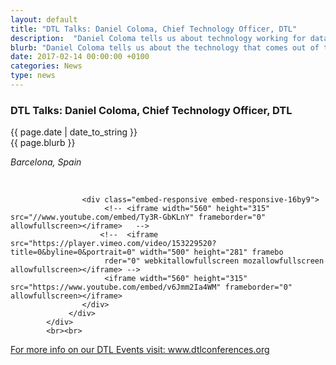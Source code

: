 ```yaml
---
layout: default
title: "DTL Talks: Daniel Coloma, Chief Technology Officer, DTL"
description:  "Daniel Coloma tells us about technology working for data transparency."
blurb: "Daniel Coloma tells us about the technology that comes out of the Data Transparency Lab."
date: 2017-02-14 00:00:00 +0100
categories: News
type: news
---
```


<div class="post-container">
<h3> DTL Talks: Daniel Coloma, Chief Technology Officer, DTL</h3> 


<div class="post-date">
{{ page.date | date_to_string }}
</div>

<div class="blurb">
{{ page.blurb }}
</div>

<div class="post-body">

<p><span style="font-style:italic;">Barcelona, Spain </span></p>
<br>
<div class="row">
				 <div class="col-sm-12"> 
 
				 	<div class="embed-responsive embed-responsive-16by9">
				 		 <!-- <iframe width="560" height="315" src="//www.youtube.com/embed/Ty3R-GbKLnY" frameborder="0" allowfullscreen></iframe>   -->
				 		<!--  <iframe src="https://player.vimeo.com/video/153229520?title=0&byline=0&portrait=0" width="500" height="281" framebo
				 		 rder="0" webkitallowfullscreen mozallowfullscreen allowfullscreen></iframe> -->
				 		 <iframe width="560" height="315" src="https://www.youtube.com/embed/v6Jmm2Ia4WM" frameborder="0" allowfullscreen></iframe>
					</div>
				 </div>		     
			</div>
			<br><br>
<!-- <p><a href="http://dtlconferences.org/">DTL2015</a> gathered world-class researchers, industry leaders, policymakers, developers and communicators who are leading the development of an Internet that is more respectful to personal data online.
Over 20 presentations of cutting-edge research, panels, and discussions surrounding the future of personal data and data transparency online.
The hub of this effort is the Data Transparency Lab, a community effort founded by MIT Connection Science, Mozilla Foundation, Open Data Institute and Telefónica.</p> -->
<p><a href="http://dtlconferences.org/">For more info on our DTL Events visit: www.dtlconferences.org</a></p>

		

<!-- close post body -->
</div>
</div>
